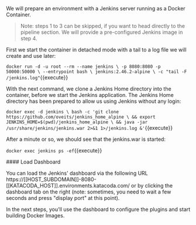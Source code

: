 We will prepare an environment with a Jenkins server running as a Docker Container.

> Note: steps 1 to 3 can be skipped, if you want to head directly to the pipeline section. We will provide a pre-configured Jenkins image in step 4.

First we start the container in detached mode with a tail to a log file we will create and use later:

`docker run -d -u root --rm --name jenkins \
    -p 8080:8080 -p 50000:50000 \
    --entrypoint bash \
    jenkins:2.46.2-alpine \
    -c "tail -F /jenkins.log"`{{execute}}
    
With the next command, we clone a Jenkins Home directory into the container, before we start the Jenkins application. The Jenkins Home directory has been prepared to allow us using Jenkins without any login:

`docker exec -d jenkins \
    bash -c 'git clone https://github.com/oveits/jenkins_home_alpine \
        && export JENKINS_HOME=$(pwd)/jenkins_home_alpine \
        && java -jar /usr/share/jenkins/jenkins.war 2>&1 1>/jenkins.log &'`{{execute}}

After a minute or so, we should see that the jenkins.war is started:

`docker exec jenkins ps -ef`{{execute}}

#### Load Dashboard

You can load the Jenkins' dashboard via the following URL https://[[HOST_SUBDOMAIN]]-8080-[[KATACODA_HOST]].environments.katacoda.com/ or by clicking the dashboard tab on the right (note: sometimes, you need to wait a few seconds and press "display port" at this point).

In the next steps, you'll use the dashboard to configure the plugins and start building Docker Images.
